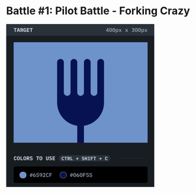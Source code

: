 # Battle #1: Pilot Battle - <b>Forking Crazy</b>

<img 
  src="./assets/forking-crazy.png" 
  alt="Forking Crazy" 
  width="400px"
/>
